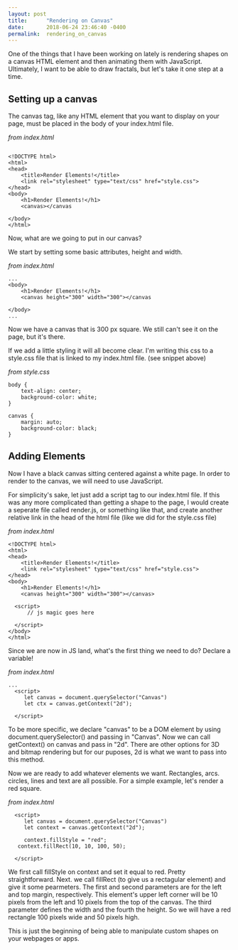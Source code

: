 ```yaml
---
layout: post
title:      "Rendering on Canvas"
date:       2018-06-24 23:46:40 -0400
permalink:  rendering_on_canvas
---
```



One of the things that I have been working on lately is rendering shapes on a canvas HTML element and then animating them with JavaScript.  Ultimately, I want to be able to draw fractals, but let's take it one step at a time.

## Setting up a canvas

The canvas tag, like any HTML element that you want to display on your page, must be placed in the body of your index.html file.  

*from index.html*
```

<!DOCTYPE html>
<html>
<head>
	<title>Render Elements!</title>
	<link rel="stylesheet" type="text/css" href="style.css">
</head>
<body>
	<h1>Render Elements!</h1>
	<canvas></canvas

</body>
</html>
```

Now, what are we going to put in our canvas?

We start by setting some basic attributes, height and width.  

*from index.html*
```
...
<body>
	<h1>Render Elements!</h1>
	<canvas height="300" width="300"></canvas

</body>
...
```
Now we have a canvas that is 300 px square.  We still can't see it on the page, but it's there.

If we add a little styling it will all become clear.  I'm writing this css to a style.css file that is linked to my index.html file.  (see snippet above)


*from style.css*
```
body {
	text-align: center;
	background-color: white;
}

canvas {
	margin: auto;
	background-color: black;
}

```

## Adding Elements

Now I have a black canvas sitting centered against a white page.
In order to render to the canvas, we will need to use JavaScript.

For simplicity's sake, let just add a script tag to our index.html file.  If this was any more complicated than getting a shape to the page, I would create a seperate file called render.js, or something like that, and create another relative link in the head of the html file (like we did for the style.css file)


*from index.html*
```
<!DOCTYPE html>
<html>
<head>
	<title>Render Elements!</title>
	<link rel="stylesheet" type="text/css" href="style.css">
</head>
<body>
	<h1>Render Elements!</h1>
	<canvas height="300" width="300"></canvas>

  <script>
	  // js magic goes here
	
  </script>
</body>
</html>
```

Since we are now in JS land, what's the first thing we need to do?   Declare a variable!  

*from index.html*
```
...
  <script>
	 let canvas = document.querySelector("Canvas")
	 let ctx = canvas.getContext("2d");
	
  </script>

```

To be more specific, we declare "canvas" to be a DOM element by using document.querySelector() and passing in "Canvas".  Now we can call getContext() on canvas and pass in "2d".  There are other options for 3D and bitmap rendering but for our puposes, 2d is what we want to pass into this method.

Now we are ready to add whatever elements we want.  Rectangles, arcs. circles, lines and text are all possible.  For a simple example, let's render a red square.

*from index.html*
```
  <script>
	 let canvas = document.querySelector("Canvas")
	 let context = canvas.getContext("2d");
	 
	 context.fillStyle = "red";
   context.fillRect(10, 10, 100, 50);
	
  </script>
```

We first call fillStyle on context and set it equal to red.  Pretty straightforward.  Next. we call fillRect (to give us a rectagular element) and give it some pearmeters.
The first and second parameters are for the left and top margin, respectively.  This element's upper left corner will be 10 pixels from the left and 10 pixels from the top of the canvas.  The third parameter defines the width and the fourth the height.  So we will have a red rectangle 100 pixels wide and 50 pixels high.


This is just the beginning of being able to manipulate custom shapes on your webpages or apps.  




